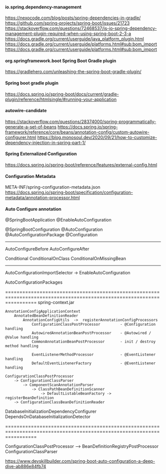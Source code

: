 #### io.spring.dependency-management

https://nexocode.com/blog/posts/spring-dependencies-in-gradle/
https://github.com/spring-projects/spring-boot/issues/21723
https://stackoverflow.com/questions/72468537/is-io-spring-dependency-management-plugin-required-when-using-spring-boot-2-3-a
https://docs.gradle.org/current/userguide/java_platform_plugin.html
https://docs.gradle.org/current/userguide/platforms.html#sub:bom_import
https://docs.gradle.org/current/userguide/platforms.html#sub:bom_import

#### org.springframework.boot   Spring Boot Gradle plugin

https://gradlehero.com/unleashing-the-spring-boot-gradle-plugin/

#### Spring boot gradle plugin

https://docs.spring.io/spring-boot/docs/current/gradle-plugin/reference/htmlsingle/#running-your-application

#### autowire-candidate
https://stackoverflow.com/questions/28374000/spring-programmatically-generate-a-set-of-beans
https://docs.spring.io/spring-framework/reference/core/beans/annotation-config/custom-autowire-configurer.html
https://blog.monosoul.dev/2020/09/21/how-to-customize-dependency-injection-in-spring-part-1/

#### Spring Externalized Configuration
https://docs.spring.io/spring-boot/reference/features/external-config.html

#### Configuration Metadata
META-INF/spring-configuration-metadata.json
https://docs.spring.io/spring-boot/specification/configuration-metadata/annotation-processor.html

#### Auto Configure annotation
@SpringBootApplication
@EnableAutoConfiguration 

@SpringBootConfiguration
@AutoConfiguration
@AutoConfigurationPackage
@Configuration

---
AutoConfigureBefore
AutoConfigureAfter

Conditional
ConditionalOnClass
ConditionalOnMissingBean

---
AutoConfigurationImportSelector 
    -> EnableAutoConfiguration

AutoConfigurationPackages

=======================================================================================================================
spring-context.jar

```
AnnotationConfigApplicationContext
    AnnotatedBeanDefinitionReader
        AnnotationConfigUtils  ->  registerAnnotationConfigProcessors
            ConfigurationClassPostProcessor         - @Configuration handling
            AutowiredAnnotationBeanPostProcessor    - @Autowired / @Value handling
            CommonAnnotationBeanPostProcessor       - init / destroy method handling
            
            EventListenerMethodProcessor            - @EventListener handling
            DefaultEventListenerFactory             - @EventListener handling
```

```
ConfigurationClassPostProcessor
    -> ConfigurationClassParser
        -> ComponentScanAnnotationParser
            -> ClassPathBeanDefinitionScanner
                -> DefaultListableBeanFactory -> registerBeanDefinition
    -> ConfigurationClassBeanDefinitionReader
```

DatabaseInitializationDependencyConfigurer
DependsOnDatabaseInitializationDetector

=======================================================================================================================

ConfigurationClassPostProcessor --> BeanDefinitionRegistryPostProcessor
ConfigurationClassParser

https://www.devskillbuilder.com/spring-boot-auto-configuration-a-deep-dive-ab886e84fb74
